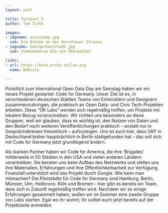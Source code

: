 ```yaml
---
layout: post

title: Testpost 2
author: Tom Turbo

images: 
- imgname: accessmap.jpg
  sub: Die Brücke an der Warschauer Strasse
- imgname: buergerbautstadt.jpg
  sub: Videokameras die uns Überwachen

links: 
- url: https://beta.ernte-teilen.org
  name: Website
  
---
```


Pünktlich zum international Open Data Day am Samstag haben wir ein neues Projekt gestartet: Code for Germany. Unser Ziel ist es, in verschiedenen deutschen Städten Teams von Entwicklern und Designern zusammenzubringen, die praktisch an Open Data- und Civic Tech-Projekten arbeiten. Diese “OK Labs” werden sich regelmäßig treffen, um Projekte mit lokalem Bezug voranzutreiben. Wir richten uns besonders an diese Gruppen, weil wir glauben, dass es wichtig ist, den Nutzen von Daten und den Bedarf nach weiteren Veröffentlichungen praktisch – anstatt nur in Gesprächskreisen theoretisch – aufzuzeigen. Uns ist auch klar, dass OKF in Deutschland bisher hauptsächlich in Berlin stattgefunden hat – das soll sich mit Code for Germany jetzt grundlegend ändern. 

Als starken Partner haben wir Code for America, die ihre ‘Brigades’ mittlerweile in 50 Städten in den USA und vielen anderen Ländern vorantreiben. Sie beraten uns beim Aufbau des Netzwerks und stellen uns ihre Materialien, Erfahrungen und ihre Öffentlichkeitsarbeit zur Verfügung. Finanziell unterstützt wird das Projekt durch Google. Wie kann man mitmachen? Die Pilotstädte für Code for Germany sind Hamburg, Berlin, Münster, Ulm, Heilbronn, Köln und Bremen – hier gibt es bereits ein Team, dass sich in Zukunft regelmäßig treffen wird. Nachdem wir so einige Erfahrungen gesammelt haben, wollen wir im Sommer eine zweite Gruppe von Labs starten. Egal wo ihr wohnt, ihr solltet euch jetzt bereits auf der Projektseite anmelden.

